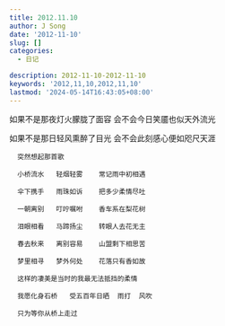 ```yaml
---
title: 2012.11.10
author: J Song
date: '2012-11-10'
slug: []
categories:
  - 日记

description: 2012-11-10-2012-11-10
keywords: '2012,11,10,2012,11,10'
lastmod: '2024-05-14T16:43:05+08:00'
---
```


如果不是那夜灯火朦胧了面容      会不会今日笑靥也似天外流光

如果不是那日轻风熏醉了目光      会不会此刻感心便如咫尺天涯

      突然想起那首歌
      
      小桥流水   轻烟轻雾    常记雨中初相遇
      
      伞下携手   雨珠如诉    把多少柔情尽吐
      
      一朝离别   叮咛嘱咐    香车系在梨花树
      
      泪眼相看   马蹄扬尘    转眼人去花无主
      
      春去秋来   离别容易    山盟剩下相思苦
      
      梦里相寻   梦外何处    花落只有香如故

      这样的凄美是当时的我最无法抵挡的柔情
     
      我愿化身石桥   受五百年日晒  雨打  风吹
      
      只为等你从桥上走过
